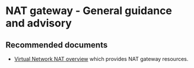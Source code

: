 <properties
    pageTitle="General guidance and advisory"
    description="Learn more about what NAT gateway resources are and how to use them"
    service="microsoft.network"
    resource="natgateways"
    authors="christiankuhtz"
    ms.author="christiankuhtz"
    displayOrder="13"
    selfHelpType="resource"
    articleId="nat-gateway-configuration-general-guidance-advisory-md"
    resourceTags=""
    productPesIds="16838"
    supportTopicIds="32681708"
    cloudEnvironments="public,fairfax,mooncake,usnat,ussec"
    ownershipId="CloudNet_VirtualNetworkNAT"
/>

# NAT gateway - General guidance and advisory

## **Recommended documents**

* [Virtual Network NAT overview](https://docs.microsoft.com/azure/virtual-network/nat-overview) which provides NAT gateway resources.
